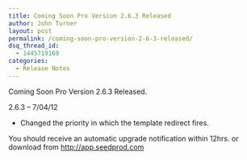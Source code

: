 ```yaml
---
title: Coming Soon Pro Version 2.6.3 Released
author: John Turner
layout: post
permalink: /coming-soon-pro-version-2-6-3-released/
dsq_thread_id:
  - 1445719169
categories:
  - Release Notes
---
```

Coming Soon Pro Version 2.6.3 Released.

2.6.3 &#8211; 7/04/12

  * Changed the priority in which the template redirect fires.

You should receive an automatic upgrade notification within 12hrs. or download from <a href="http://app.seedprod.com" target="_blank">http://app.seedprod.com</a>
